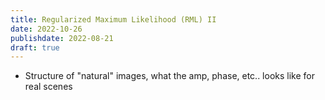 ```yaml
---
title: Regularized Maximum Likelihood (RML) II
date: 2022-10-26
publishdate: 2022-08-21
draft: true
---
```


* Structure of "natural" images, what the amp, phase, etc.. looks like for real scenes
